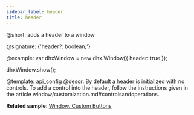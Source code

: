 ```yaml
---
sidebar_label: header
title: header
---          
```


@short: adds a header to a window

@signature: {'header?: boolean;'}

@example: 
var dhxWindow = new dhx.Window({
    header: true
});

dhxWindow.show();


@template:	api_config
@descr: 
By default a header is initialized with no controls. To add a control into the header, follow the instructions given in the article window/customization.md#controlsandoperations.



**Related sample**: [Window. Custom Buttons](https://snippet.dhtmlx.com/o7xlvvv3)